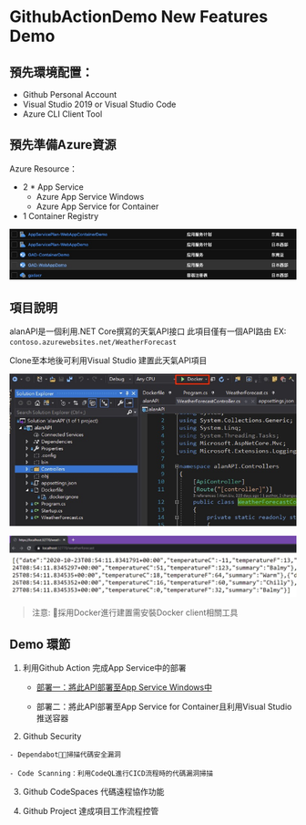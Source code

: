 # GithubActionDemo New Features Demo

## 預先環境配置：

- Github Personal Account
- Visual Studio 2019 or Visual Studio Code
- Azure CLI Client Tool

## 預先準備Azure資源

Azure Resource：
-	2 * App Service
    - Azure App Service Windows
    - Azure App Service for Container
-	1 Container Registry

![](README/2020-10-22-16-34-13.png)

## 項目說明
alanAPI是一個利用.NET Core撰寫的天氣API接口
此項目僅有一個API路由
EX: `contoso.azurewebsites.net/WeatherForecast`

Clone至本地後可利用Visual Studio 建置此天氣API項目

![](Demo1/2020-10-22-16-53-21.png)

![](Demo1/2020-10-22-16-54-45.png)

> 注意: 採用Docker進行建置需安裝Docker client相關工具

## Demo 環節

 1. 利用Github Action 完成App Service中的部署

    - [部署一：將此API部署至App Service Windows中](https://github.com/08Alan/GithubActionDemo/blob/master/Demo1-1.md)

    - 部署二：將此API部署至App Service for Container且利用Visual Studio推送容器

  2. Github Security

    - Dependabot：掃描代碼安全漏洞

    - Code Scanning：利用CodeQL進行CICD流程時的代碼漏洞掃描

  3. Github CodeSpaces 代碼遠程協作功能

  4. Github Project 達成項目工作流程控管

